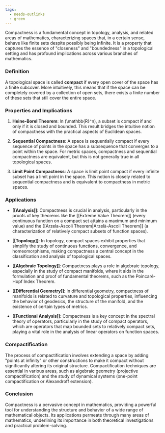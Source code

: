 ```yaml
---
tags:
  - needs-outlinks
  - green
---
```

Compactness is a fundamental concept in topology, analysis, and related areas of mathematics, characterizing spaces that, in a certain sense, behave like finite sets despite possibly being infinite. It is a property that captures the essence of "closeness" and "boundedness" in a topological setting and has profound implications across various branches of mathematics.

### Definition

A topological space is called **compact** if every open cover of the space has a finite subcover. More intuitively, this means that if the space can be completely covered by a collection of open sets, there exists a finite number of these sets that still cover the entire space.

### Properties and Implications

1. **Heine-Borel Theorem**: In \(\mathbb{R}^n\), a subset is compact if and only if it is closed and bounded. This result bridges the intuitive notion of compactness with the practical aspects of Euclidean spaces.

2. **Sequential Compactness**: A space is sequentially compact if every sequence of points in the space has a subsequence that converges to a point within the space. For metric spaces, compactness and sequential compactness are equivalent, but this is not generally true in all topological spaces.

3. **Limit Point Compactness**: A space is limit point compact if every infinite subset has a limit point in the space. This notion is closely related to sequential compactness and is equivalent to compactness in metric spaces.

### Applications

- **[[Analysis]]**: Compactness is crucial in analysis, particularly in the proofs of key theorems like the [[Extreme Value Theorem]] (every continuous function on a compact set attains a maximum and minimum value) and the [[Arzela-Ascoli Theorem|Arzelà-Ascoli Theorem]] (a characterization of relatively compact subsets of function spaces).

- **[[Topology]]**: In topology, compact spaces exhibit properties that simplify the study of continuous functions, convergence, and homeomorphisms, making compactness a central concept in the classification and analysis of topological spaces.

- **[[Algebraic Topology]]**: Compactness plays a role in algebraic topology, especially in the study of compact manifolds, where it aids in the formulation and proof of fundamental theorems, such as the Poincaré-Hopf Index Theorem.

- **[[Differential Geometry]]**: In differential geometry, compactness of manifolds is related to curvature and topological properties, influencing the behavior of geodesics, the structure of the manifold, and the existence of certain types of metrics.

- **[[Functional Analysis]]**: Compactness is a key concept in the spectral theory of operators, particularly in the study of compact operators, which are operators that map bounded sets to relatively compact sets, playing a vital role in the analysis of linear operators on function spaces.

### Compactification

The process of compactification involves extending a space by adding "points at infinity" or other constructions to make it compact without significantly altering its original structure. Compactification techniques are essential in various areas, such as algebraic geometry (projective compactification) and the study of dynamical systems (one-point compactification or Alexandroff extension).

### Conclusion

Compactness is a pervasive concept in mathematics, providing a powerful tool for understanding the structure and behavior of a wide range of mathematical objects. Its applications permeate through many areas of mathematics, underlining its importance in both theoretical investigations and practical problem-solving.